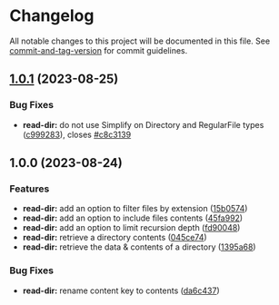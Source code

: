 # Changelog

All notable changes to this project will be documented in this file. See [commit-and-tag-version](https://github.com/absolute-version/commit-and-tag-version) for commit guidelines.

## [1.0.1](https://github.com/ArmandPhilippot/cretadoc/compare/@cretadoc/read-dir@1.0.0...@cretadoc/read-dir@1.0.1) (2023-08-25)


### Bug Fixes

* **read-dir:** do not use Simplify on Directory and RegularFile types ([c999283](https://github.com/ArmandPhilippot/cretadoc/commit/c999283f820a12320369d007996347fd5c0f8dfd)), closes [#c8c3139](https://github.com/ArmandPhilippot/cretadoc/issues/c8c3139)

## 1.0.0 (2023-08-24)


### Features

* **read-dir:** add an option to filter files by extension ([15b0574](https://github.com/ArmandPhilippot/cretadoc/commit/15b0574778229ea45c42833c170b77470d771ae3))
* **read-dir:** add an option to include files contents ([45fa992](https://github.com/ArmandPhilippot/cretadoc/commit/45fa9922a8c333818462279b006666a6a10ab265))
* **read-dir:** add an option to limit recursion depth ([fd90048](https://github.com/ArmandPhilippot/cretadoc/commit/fd9004807b4da8e35ce4c29471d09666c3e6e479))
* **read-dir:** retrieve a directory contents ([045ce74](https://github.com/ArmandPhilippot/cretadoc/commit/045ce74882c9b8be50da6809424887de5d31be92))
* **read-dir:** retrieve the data & contents of a directory ([1395a68](https://github.com/ArmandPhilippot/cretadoc/commit/1395a681c3b1167c64353fb99b5137bc2f48d26c))


### Bug Fixes

* **read-dir:** rename content key to contents ([da6c437](https://github.com/ArmandPhilippot/cretadoc/commit/da6c437272d990d87fde651989cc857dab11626f))
